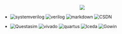 <p align='center'>
  <img src="https://capsule-render.vercel.app/api?type=waving&color=auto&height=200&section=header&text=Popeye's%20Repositories&fontSize=90&animation=fadeIn&fontAlignY=38"/>
</p>

* ![systemverilog](https://img.shields.io/badge/-SystemVerilog-CAD09D.svg) ![verilog](https://img.shields.io/badge/-Verilog-8985F0.svg) ![markdown](https://img.shields.io/badge/markdown-CAD09D) ![CSDN](https://img.shields.io/badge/CSDN-1C8139)

* ![Questasim](https://img.shields.io/badge/Questa-Sim-orange) ![vivado](https://img.shields.io/badge/-Vivado-green.svg?logo=amd&logoColor=ffffff) ![quartus](https://img.shields.io/badge/-Quartus-blue.svg?logo=intel&logoColor=ffffff) ![lceda](https://img.shields.io/badge/-立创EDA-5070F0.svg) ![Gowin](https://img.shields.io/badge/Gowin-%23BEBEBE)
